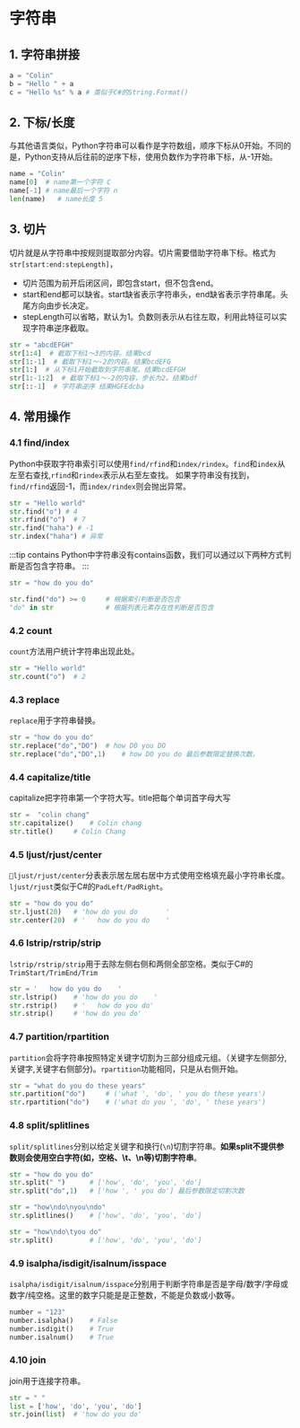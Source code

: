 # 字符串

## 1. 字符串拼接
```py
a = "Colin"
b = "Hello " + a
c = "Hello %s" % a # 类似于C#的String.Format()
```

## 2. 下标/长度
与其他语言类似，Python字符串可以看作是字符数组，顺序下标从0开始。不同的是，Python支持从后往前的逆序下标，使用负数作为字符串下标，从-1开始。

```py
name = "Colin"
name[0]  # name第一个字符 C
name[-1] # name最后一个字符 n
len(name)   # name长度 5
```

## 3. 切片
切片就是从字符串中按规则提取部分内容。切片需要借助字符串下标。格式为 `str[start:end:stepLength]`，
* 切片范围为前开后闭区间，即包含start，但不包含end。
* start和end都可以缺省。start缺省表示字符串头，end缺省表示字符串尾。头尾方向由步长决定。
* stepLength可以省略，默认为1。负数则表示从右往左取，利用此特征可以实现字符串逆序截取。

```py
str = "abcdEFGH"
str[1:4]  # 截取下标1～3的内容。结果bcd
str[1:-1]  # 截取下标1～-2的内容。结果bcdEFG
str[1:]  # 从下标1开始截取到字符串尾。结果bcdEFGH
str[1:-1:2]  # 截取下标1～-2的内容，步长为2。结果bdf
str[::-1]  # 字符串逆序 结果HGFEdcba
```

## 4. 常用操作
### 4.1 find/index
Python中获取字符串索引可以使用`find/rfind`和`index/rindex`。`find`和`index`从左至右查找,`rfind`和`rindex`表示从右至左查找。
如果字符串没有找到，`find/rfind`返回-1，而`index/rindex`则会抛出异常。

```py
str = "Hello world"
str.find("o") # 4
str.rfind("o")  # 7
str.find("haha") # -1
str.index("haha") # 异常
```

:::tip contains
Python中字符串没有contains函数，我们可以通过以下两种方式判断是否包含字符串。
:::

```py
str = "how do you do"

str.find("do") >= 0     # 根据索引判断是否包含
"do" in str             # 根据列表元素存在性判断是否包含
```

### 4.2 count
`count`方法用户统计字符串出现此处。
```py
str = "Hello world"
str.count("o")  # 2
```

### 4.3 replace
`replace`用于字符串替换。
```py
str = "how do you do"
str.replace("do","DO")  # how DO you DO
str.replace("do","DO",1)    # how DO you do 最后参数限定替换次数。
```

### 4.4 capitalize/title
capitalize把字符串第一个字符大写。title把每个单词首字母大写
```py
str =  "colin chang"
str.capitalize()    # Colin chang
str.title()     # Colin Chang
```

### 4.5 ljust/rjust/center
`ljust/rjust/center`分表表示居左居右居中方式使用空格填充最小字符串长度。`ljust/rjust`类似于C#的`PadLeft/PadRight`。

```py
str = "how do you do"
str.ljust(20)   # 'how do you do       '
str.center(20)  # '   how do you do    '
```

### 4.6 lstrip/rstrip/strip
`lstrip/rstrip/strip`用于去除左侧右侧和两侧全部空格。类似于C#的`TrimStart/TrimEnd/Trim`

```py
str = '   how do you do    '
str.lstrip()    # 'how do you do    '
str.rstrip()    # '   how do you do'
str.strip()     # 'how do you do'
```

### 4.7 partition/rpartition
`partition`会将字符串按照特定关键字切割为三部分组成元组。（关键字左侧部分,关键字,关键字右侧部分)。`rpartition`功能相同，只是从右侧开始。

```py
str = "what do you do these years"
str.partition("do")     # ('what ', 'do', ' you do these years')
str.rpartition("do")    # ('what do you ', 'do', ' these years')
```

### 4.8 split/splitlines
`split/splitlines`分别以给定关键字和换行(`\n`)切割字符串。**如果split不提供参数则会使用空白字符(如，空格、\t、\n等)切割字符串**。

```py
str = "how do you do"
str.split(" ")      # ['how', 'do', 'you', 'do']
str.split("do",1)   # ['how ', ' you do'] 最后参数限定切割次数

str = "how\ndo\nyou\ndo" 
str.splitlines()    # ['how', 'do', 'you', 'do']

str = "how\ndo\tyou do"
str.split()         # ['how', 'do', 'you', 'do']
```

### 4.9 isalpha/isdigit/isalnum/isspace
`isalpha/isdigit/isalnum/isspace`分别用于判断字符串是否是字母/数字/字母或数字/纯空格。这里的数字只能是是正整数，不能是负数或小数等。

```py
number = "123"
number.isalpha()    # False
number.isdigit()    # True
number.isalnum()    # True  
```

### 4.10 join
join用于连接字符串。

```py
str = " "
list = ['how', 'do', 'you', 'do']
str.join(list)  # 'how do you do'
```